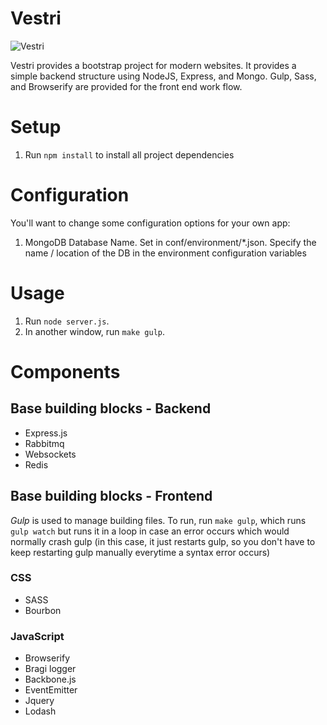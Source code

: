# Vestri
![Vestri](http://media-cache-ec0.pinimg.com/originals/dd/6e/98/dd6e9828558dfe96a8f1468cdbf23102.jpg)

Vestri provides a bootstrap project for modern websites. It provides a simple backend structure using NodeJS, Express, and Mongo. Gulp, Sass, and Browserify are provided for the front end work flow. 

# Setup
1. Run `npm install` to install all project dependencies

# Configuration
You'll want to change some configuration options for your own app:

1. MongoDB Database Name. Set in conf/environment/*.json. Specify the name / location of the DB in the environment configuration variables

# Usage
1. Run `node server.js`. 
2. In another window, run `make gulp`.

# Components
## Base building blocks - Backend
* Express.js
* Rabbitmq
* Websockets
* Redis

## Base building blocks - Frontend
*Gulp* is used to manage building files. To run, run `make gulp`, which runs `gulp watch` but runs it in a loop in case an error occurs which would normally crash gulp (in this case, it just restarts gulp, so you don't have to keep restarting gulp manually everytime a syntax error occurs)

### CSS
* SASS
* Bourbon 

### JavaScript
* Browserify
* Bragi logger
* Backbone.js
* EventEmitter
* Jquery
* Lodash

